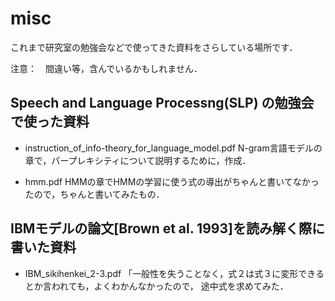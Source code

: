 # misc

これまで研究室の勉強会などで使ってきた資料をさらしている場所です．

注意：　間違い等，含んでいるかもしれません．

## Speech and Language Processng(SLP) の勉強会で使った資料
- instruction_of_info-theory_for_language_model.pdf
N-gram言語モデルの章で，パープレキシティについて説明するために，作成．

- hmm.pdf
HMMの章でHMMの学習に使う式の導出がちゃんと書いてなかったので，ちゃんと書いてみたもの．

## IBMモデルの論文[Brown et al. 1993]を読み解く際に書いた資料
- IBM_sikihenkei_2-3.pdf
「一般性を失うことなく，式２は式３に変形できるとか言われても，よくわかんなかったので，
途中式を求めてみた．

